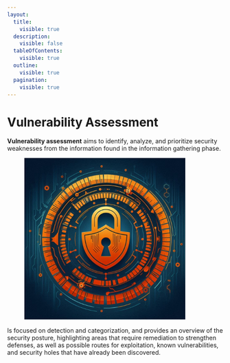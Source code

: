```yaml
---
layout:
  title:
    visible: true
  description:
    visible: false
  tableOfContents:
    visible: true
  outline:
    visible: true
  pagination:
    visible: true
---
```


# Vulnerability Assessment

**Vulnerability assessment** aims to identify, analyze, and prioritize security weaknesses from the information found in the information gathering phase.

<figure><img src="../../.gitbook/assets/image (283).png" alt="" width="375"><figcaption></figcaption></figure>

Is focused on detection and categorization, and provides an overview of the security posture, highlighting areas that require remediation to strengthen defenses, as well as possible routes for exploitation, known vulnerabilities, and security holes that have already been discovered.
